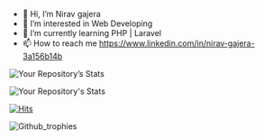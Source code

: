 - 👋 Hi, I’m Nirav gajera
- 👀 I’m interested in Web Developing
- 🌱 I’m currently learning  PHP | Laravel
- 📫 How to reach me https://www.linkedin.com/in/nirav-gajera-3a156b14b

<!---
nirav-gajera/nirav-gajera is a ✨ special ✨ repository because its `README.md` (this file) appears on your GitHub profile.
You can click the Preview link to take a look at your changes.
--->

![Your Repository’s Stats](https://github-readme-stats.vercel.app/api?username=nirav-gajera&show_icons=true&theme=tokyonight)

![Your Repository's Stats](https://github-readme-stats.vercel.app/api/top-langs/?username=nirav-gajera&theme=tokyonight)

[![Hits](https://hits.sh/github.com/silentsoft/hits.svg)](https://hits.sh/github.com/nirav-gajera)

![Github_trophies](https://github-profile-trophy.vercel.app/?username=nirav-gajera&no-frame=true&theme=tokyonight)
